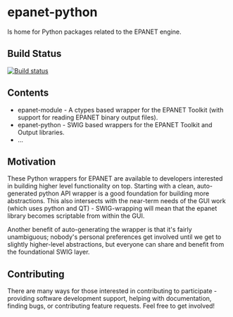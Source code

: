 # epanet-python
Is home for Python packages related to the EPANET engine. 

## Build Status
[![Build status](https://ci.appveyor.com/api/projects/status/lrm84lry4p9obwl6/branch/dev?svg=true)](https://ci.appveyor.com/project/michaeltryby/epanet-python/branch/dev)

## Contents
* epanet-module - A ctypes based wrapper for the EPANET Toolkit (with support for reading EPANET binary output files).
* epanet-python - SWIG based wrappers for the EPANET Toolkit and Output libraries. 
* ...

## Motivation
These Python wrappers for EPANET are available to developers interested in building higher level functionality on top. Starting with a clean, auto-generated python API wrapper is a good foundation for building more abstractions. This also intersects with the near-term needs of the GUI work (which uses python and QT) - SWIG-wrapping will mean that the epanet library becomes scriptable from within the GUI.

Another benefit of auto-generating the wrapper is that it's fairly unambiguous; nobody's personal preferences get involved until we get to slightly higher-level abstractions, but everyone can share and benefit from the foundational SWIG layer.

## Contributing
There are many ways for those interested in contributing to participate - providing software development support, helping with documentation, finding bugs, or contributing feature requests. Feel free to get involved! 
